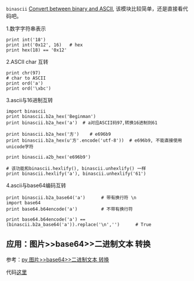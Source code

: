 
`binascii` [Convert between binary and ASCII](https://docs.python.org/2/library/binascii.html),
该模块比较简单，还是直接看代码吧。


1.数字字符串表示

    print int('18')
    print int('0x12', 16)	# hex
    print hex(18) == '0x12'

2.ASCII char 互转


    print chr(97)
    # char to ASCII
    print ord('a')
    print ord('\xbc')

3.ascii与16进制互转


    import binascii
    print binascii.b2a_hex('Beginman')
    print binascii.b2a_hex('a')  # a对应ASCII码97,转换16进制则61

    print binascii.b2a_hex('方')    # e696b9
    print binascii.b2a_hex(u'方'.encode('utf-8'))  # e696b9, 不能直接使用unicode字符

    print binascii.a2b_hex('e696b9')

    # 该功能和binascii.hexlify(), binascii.unhexlify() 一样
    print binascii.hexlify('a'), binascii.unhexlify('61')


4.ascii与base64编码互转

    print binascii.b2a_base64('a')		# 带有换行符 \n
    import base64
    print base64.b64encode('a')			# 不带有换行符

    print base64.b64encode('a') == (binascii.b2a_base64('a')).replace('\n','')		# True


## 应用：图片>>base64>>二进制文本 转换

参考：[py 图片>>base64>>二进制文本 转换](http://linux521.blog.51cto.com/4099846/1101775)

代码[这里](https://gist.github.com/33e7e8f3a7707c79d80f)


